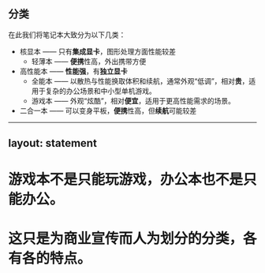 ## 分类
在此我们将笔记本大致分为以下几类：

- 核显本 —— 只有**集成显卡**，图形处理方面性能较差
  - 轻薄本 —— **便携**性高，外出携带方便
- 高性能本 —— **性能强**，有**独立显卡**
  - 全能本 —— 以散热与性能换取体积和续航，通常外观“低调”，相对**贵**，适用于复杂的办公场景和中小型单机游戏。
  - 游戏本 —— 外观“炫酷”，相对**便宜**，适用于更高性能需求的场景。
- 二合一本 —— 可以变身平板，**便携**性高，但**续航**可能较差

<!-- 游戏本和部分全能本性能差别不大，甚至同配置下，全能本由于外观简约、轻薄需要，性能释放更差，价格可能贵上1-2k，反而性能更差。
二合一本已经出现很多年，但一直不温不火，一方面是价格较高，性价比低；另一方面，amd64的iu功耗很高，续航无法保证。新的Arm（WOA）本/二合一又面临转译的兼容性和性能问题。 -->

---
layout: statement
---

<h1>游戏本不是只能玩游戏，办公本也不是只能办公。</h1>
<h1>这只是为商业宣传而人为划分的分类，各有各的特点。</h1>

<!-- 不需要过于纠结于这些分类，只要你的电脑能够满足你的需求，那么它就是一台好电脑。它的名字不能影响你用它做什么，不要为了一个名字，本来只需要一台游戏本，却为了名头多花上几千块，去买一台“创意设计本"，这是不值得的。如果你是艺术类专业，需要一块可视化的屏幕一样可以去买Wacom的数位屏和数位板。当然，有钱的话，可以忽略所有建议。 -->
